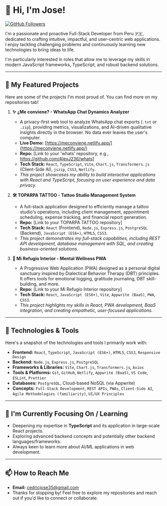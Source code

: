 # 👋 Hi, I'm Jose!

<p align="left">
  <a href="https://github.com/[AlexJ236]">
    <img src="https://img.shields.io/github/followers/[AlexH236]?label=Followers&logo=github&style=social" alt="GitHub Followers" />
  </a>
  </p>

I'm a passionate and proactive Full-Stack Developer from Peru 🇵🇪, dedicated to crafting intuitive, impactful, and user-centric web applications. I enjoy tackling challenging problems and continuously learning new technologies to bring ideas to life.

I'm particularly interested in roles that allow me to leverage my skills in modern JavaScript frameworks, TypeScript, and robust backend solutions.

---

## 🚀 My Featured Projects

Here are some of the projects I'm most proud of. You can find more on my repositories tab!

1.  **✨ ¿Me conviene? - WhatsApp Chat Dynamics Analyzer**
    * A privacy-first web tool to analyze WhatsApp chat exports (`.txt` or `.zip`), providing metrics, visualizations, and AI-driven qualitative insights directly in the browser. No data ever leaves the user's computer.
    * **Live Demo:** [https://meconviene.netlify.app/](https://meconviene.netlify.app/)
    * **Repo:** [Link to your 'whats' repository, e.g., https://github.com/AlexJ236/whats]
    * **Tech Stack:** `React`, `TypeScript`, `Vite`, `Chart.js`, `Transformers.js` (Client-Side AI), `jszip`, `CSS3`, `Netlify`.
    * *This project showcases my ability to build interactive applications with React and TypeScript, focusing on user experience and data privacy.*

2.  **🛠️ TOPARPA TATTOO - Tattoo Studio Management System**
    * A full-stack application designed to efficiently manage a tattoo studio's operations, including client management, appointment scheduling, expense tracking, and financial report generation.
    * **Repo:** [Link to your TOPARPA TATTOO repository]
    * **Tech Stack:** `React` (Frontend), `Node.js`, `Express.js`, `PostgreSQL` (Backend), `JavaScript (ES6+)`, `HTML5`, `CSS3`.
    * *This project demonstrates my full-stack capabilities, including REST API development, database management with SQL, and creating business-oriented solutions.*

3.  **💖 Mi Refugio Interior - Mental Wellness PWA**
    * A Progressive Web Application (PWA) designed as a personal digital sanctuary inspired by Dialectical Behavior Therapy (DBT) principles. It offers tools for emotional logging, gratitude journaling, DBT skill-building, and more.
    * **Repo:** [Link to your Mi Refugio Interior repository]
    * **Tech Stack:** `React`, `JavaScript (ES6+)`, `Vite`, `Appwrite (BaaS)`, `PWA`, `CSS3`.
    * *This project highlights my skills in React, PWA development, BaaS integration, and creating empathetic, user-focused applications.*

---

## 🔧 Technologies & Tools

Here's a snapshot of the technologies and tools I primarily work with:

* **Frontend:** `React`, `TypeScript`, `JavaScript (ES6+)`, `HTML5`, `CSS3`, `Responsive Design`
* **Backend:** `Node.js`, `Express.js`, `PostgreSQL`
* **Frameworks & Libraries:** `Vite`, `Chart.js`, `Transformers.js`, `Axios`
* **Tools & Platforms:** `Git`, `GitHub`, `Netlify`, `Appwrite (BaaS)`, `VS Code`, `ESLint`, `Prettier`
* **Databases:** `PostgreSQL`, Cloud-based NoSQL (via Appwrite)
* **Concepts:** `Full-Stack Development`, `REST APIs`, `PWAs`, `Client-Side AI`, `Agile Methodologies (familiarity)`, `UI/UX Principles`

---

## 🌱 I'm Currently Focusing On / Learning

* Deepening my expertise in **TypeScript** and its application in large-scale React projects.
* Exploring advanced backend concepts and potentially other backend languages/frameworks.
* Always keen to learn more about AI/ML applications in web development.

---

## 📫 How to Reach Me

* **Email:** cedricjose35@gmail.com
* Thanks for stopping by! Feel free to explore my repositories and reach out if you'd like to connect or collaborate.

